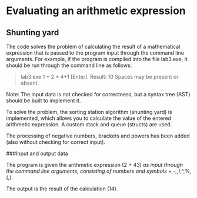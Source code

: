 # Evaluating an arithmetic expression
## Shunting yard

The code solves the problem of calculating the result of a mathematical expression that is passed to the program input through the command line arguments. 
For example, if the program is compiled into the file lab3.exe, it should be run through the command line as follows:

> lab3.exe 1 + 2 * 4+1 [Enter].
Result: 10
Spaces may be present or absent. 

Note: The input data is not checked for correctness, but a syntax tree (AST) should be built to implement it. 

To solve the problem, the sorting station algorithm (shunting yard) is implemented, which allows you to calculate the value of the entered arithmetic expression. 
A custom stack and queue (structs) are used.

The processing of negative numbers, brackets and powers has been added (also without checking for correct input).

###Input and output data

The program is given the arithmetic expression (2 + 4*3) as input through the command line arguments, 
consisting of numbers and symbols +,-,*,/,^,%,(,). 

The output is the result of the calculation (14).


